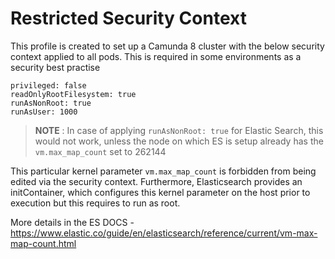 # Restricted Security Context

This profile is created to set up a Camunda 8 cluster with the below security context applied to all pods. 
This is required in some environments as a security best practise

```allowPrivilegeEscalation: false
privileged: false
readOnlyRootFilesystem: true
runAsNonRoot: true
runAsUser: 1000 
```

> **NOTE** : In case of applying `runAsNonRoot: true` for Elastic Search, this would not work, unless the node on which ES is setup already has the `vm.max_map_count` set to 262144

This particular kernel parameter `vm.max_map_count` is forbidden from being edited via the security context. Furthermore, Elasticsearch provides an initContainer, which configures this kernel parameter on the host prior to execution but this requires to run as root.

More details in the ES DOCS - https://www.elastic.co/guide/en/elasticsearch/reference/current/vm-max-map-count.html

